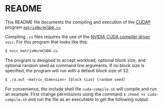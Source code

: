 # README

This README file documents the compiling and execution of the [CUDA®](https://developer.nvidia.com/cuda-toolkit) program [`matrixNormCUDA.cu`](https://github.com/isalva2/parallel-processing/blob/main/CUDA/matrix-norm/matrixNormCUDA.cu)

Compiling `.cu` files requires the use of the [NVIDIA CUDA compiler driver](https://docs.nvidia.com/cuda/cuda-compiler-driver-nvcc/) `nvcc`. For this program that looks like this:

```bash
$ nvcc matrixNormCUDA.cu
```

The program is designed to accept workload, optional block size, and optional random seed as command line arguments. If no block size is specified, the program will run with a default block size of 32.

```bash
$ ./a.out <matrix_dimension> [block size] [random seed]
```

For convenience, the include shell file `cuda-compile.sh` will compile and run an example. First change permissions using the command `$ chmod +x cuda-compile.sh` and run the file as an executable to get the following output.

```bash

```